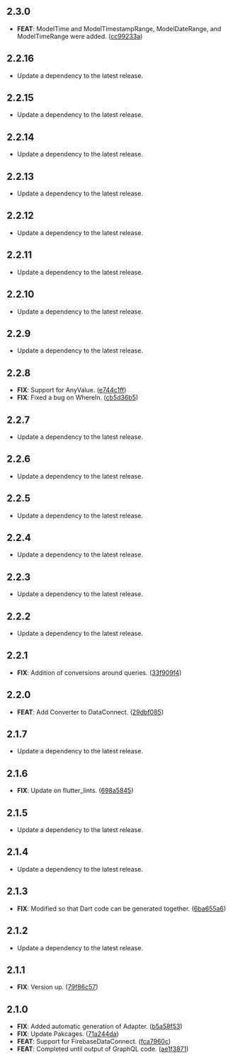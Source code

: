 ## 2.3.0

 - **FEAT**: ModelTime and ModelTimestampRange, ModelDateRange, and ModelTimeRange were added. ([cc99233a](https://github.com/mathrunet/flutter_masamune/commit/cc99233a666adbf6c1dfa39d999ae9f50ffd94fc))

## 2.2.16

 - Update a dependency to the latest release.

## 2.2.15

 - Update a dependency to the latest release.

## 2.2.14

 - Update a dependency to the latest release.

## 2.2.13

 - Update a dependency to the latest release.

## 2.2.12

 - Update a dependency to the latest release.

## 2.2.11

 - Update a dependency to the latest release.

## 2.2.10

 - Update a dependency to the latest release.

## 2.2.9

 - Update a dependency to the latest release.

## 2.2.8

 - **FIX**: Support for AnyValue. ([e744c1ff](https://github.com/mathrunet/flutter_masamune/commit/e744c1ff33b1d0da97537d8adb2c1960c386e2b3))
 - **FIX**: Fixed a bug on WhereIn. ([cb5d36b5](https://github.com/mathrunet/flutter_masamune/commit/cb5d36b51e146bd63c8b1e9f90264f2889ec5006))

## 2.2.7

 - Update a dependency to the latest release.

## 2.2.6

 - Update a dependency to the latest release.

## 2.2.5

 - Update a dependency to the latest release.

## 2.2.4

 - Update a dependency to the latest release.

## 2.2.3

 - Update a dependency to the latest release.

## 2.2.2

 - Update a dependency to the latest release.

## 2.2.1

 - **FIX**: Addition of conversions around queries. ([33f909f4](https://github.com/mathrunet/flutter_masamune/commit/33f909f417afbd9331d70c20f0e9e1e467d62390))

## 2.2.0

 - **FEAT**: Add Converter to DataConnect. ([29dbf085](https://github.com/mathrunet/flutter_masamune/commit/29dbf0850556a2aad2af1218da6921f8501c7a94))

## 2.1.7

 - Update a dependency to the latest release.

## 2.1.6

 - **FIX**: Update on flutter_lints. ([698a5845](https://github.com/mathrunet/flutter_masamune/commit/698a584541e257a3d1f7daad4f0b98ce8aca66d7))

## 2.1.5

 - Update a dependency to the latest release.

## 2.1.4

 - Update a dependency to the latest release.

## 2.1.3

 - **FIX**: Modified so that Dart code can be generated together. ([6ba655a6](https://github.com/mathrunet/flutter_masamune/commit/6ba655a6a17e61c574ad161b74c92e4f2a3f6b52))

## 2.1.2

 - Update a dependency to the latest release.

## 2.1.1

 - **FIX**: Version up. ([79f86c57](https://github.com/mathrunet/flutter_masamune/commit/79f86c5796226442f22223c7ff36d072f8eb4ac0))

## 2.1.0

 - **FIX**: Added automatic generation of Adapter. ([b5a58f53](https://github.com/mathrunet/flutter_masamune/commit/b5a58f53e5c5f8a01a2fb18e09a6a258581e2968))
 - **FIX**: Update Pakcages. ([71a244da](https://github.com/mathrunet/flutter_masamune/commit/71a244da130fb76cbed6ca88cf0128f99d258574))
 - **FEAT**: Support for FirebaseDataConnect. ([fca7960c](https://github.com/mathrunet/flutter_masamune/commit/fca7960c1b729e5468a773534d11444b890e8892))
 - **FEAT**: Completed until output of GraphQL code. ([ae1f3871](https://github.com/mathrunet/flutter_masamune/commit/ae1f38715a071e70061c2f342a1a0613f53a5e7a))

